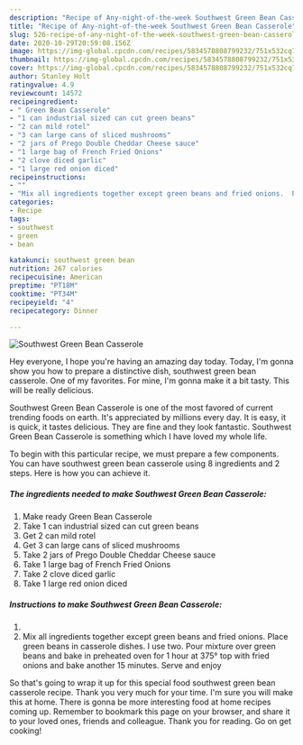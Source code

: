 ```yaml
---
description: "Recipe of Any-night-of-the-week Southwest Green Bean Casserole"
title: "Recipe of Any-night-of-the-week Southwest Green Bean Casserole"
slug: 526-recipe-of-any-night-of-the-week-southwest-green-bean-casserole
date: 2020-10-29T20:59:08.156Z
image: https://img-global.cpcdn.com/recipes/5834578808799232/751x532cq70/southwest-green-bean-casserole-recipe-main-photo.jpg
thumbnail: https://img-global.cpcdn.com/recipes/5834578808799232/751x532cq70/southwest-green-bean-casserole-recipe-main-photo.jpg
cover: https://img-global.cpcdn.com/recipes/5834578808799232/751x532cq70/southwest-green-bean-casserole-recipe-main-photo.jpg
author: Stanley Holt
ratingvalue: 4.9
reviewcount: 14572
recipeingredient:
- " Green Bean Casserole"
- "1 can industrial sized can cut green beans"
- "2 can mild rotel"
- "3 can large cans of sliced mushrooms"
- "2 jars of Prego Double Cheddar Cheese sauce"
- "1 large bag of French Fried Onions"
- "2 clove diced garlic"
- "1 large red onion diced"
recipeinstructions:
- ""
- "Mix all ingredients together except green beans and fried onions.  Place green beans in casserole dishes. I use two.  Pour mixture over green beans and bake in preheated oven for 1 hour at 375° top with fried onions and bake another 15 minutes. Serve and enjoy"
categories:
- Recipe
tags:
- southwest
- green
- bean

katakunci: southwest green bean 
nutrition: 267 calories
recipecuisine: American
preptime: "PT18M"
cooktime: "PT34M"
recipeyield: "4"
recipecategory: Dinner

---
```



![Southwest Green Bean Casserole](https://img-global.cpcdn.com/recipes/5834578808799232/751x532cq70/southwest-green-bean-casserole-recipe-main-photo.jpg)

Hey everyone, I hope you're having an amazing day today. Today, I'm gonna show you how to prepare a distinctive dish, southwest green bean casserole. One of my favorites. For mine, I'm gonna make it a bit tasty. This will be really delicious.



Southwest Green Bean Casserole is one of the most favored of current trending foods on earth. It's appreciated by millions every day. It is easy, it is quick, it tastes delicious. They are fine and they look fantastic. Southwest Green Bean Casserole is something which I have loved my whole life.


To begin with this particular recipe, we must prepare a few components. You can have southwest green bean casserole using 8 ingredients and 2 steps. Here is how you can achieve it.

<!--inarticleads1-->

##### The ingredients needed to make Southwest Green Bean Casserole:

1. Make ready  Green Bean Casserole
1. Take 1 can industrial sized can cut green beans
1. Get 2 can mild rotel
1. Get 3 can large cans of sliced mushrooms
1. Take 2 jars of Prego Double Cheddar Cheese sauce
1. Take 1 large bag of French Fried Onions
1. Take 2 clove diced garlic
1. Take 1 large red onion diced




<!--inarticleads2-->

##### Instructions to make Southwest Green Bean Casserole:

1. 
1. Mix all ingredients together except green beans and fried onions.  Place green beans in casserole dishes. I use two.  Pour mixture over green beans and bake in preheated oven for 1 hour at 375° top with fried onions and bake another 15 minutes. Serve and enjoy




So that's going to wrap it up for this special food southwest green bean casserole recipe. Thank you very much for your time. I'm sure you will make this at home. There is gonna be more interesting food at home recipes coming up. Remember to bookmark this page on your browser, and share it to your loved ones, friends and colleague. Thank you for reading. Go on get cooking!
